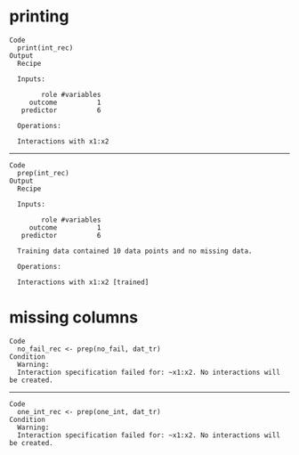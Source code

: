 # printing

    Code
      print(int_rec)
    Output
      Recipe
      
      Inputs:
      
            role #variables
         outcome          1
       predictor          6
      
      Operations:
      
      Interactions with x1:x2

---

    Code
      prep(int_rec)
    Output
      Recipe
      
      Inputs:
      
            role #variables
         outcome          1
       predictor          6
      
      Training data contained 10 data points and no missing data.
      
      Operations:
      
      Interactions with x1:x2 [trained]

# missing columns

    Code
      no_fail_rec <- prep(no_fail, dat_tr)
    Condition
      Warning:
      Interaction specification failed for: ~x1:x2. No interactions will be created.

---

    Code
      one_int_rec <- prep(one_int, dat_tr)
    Condition
      Warning:
      Interaction specification failed for: ~x1:x2. No interactions will be created.

